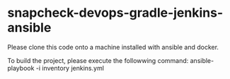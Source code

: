# snapcheck-devops-gradle-jenkins-ansible
Please clone this code onto a machine installed with ansible and docker.

To build the project, please execute the followwing command:
ansible-playbook -i inventory jenkins.yml
